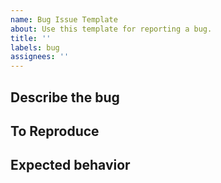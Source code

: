 ```yaml
---
name: Bug Issue Template
about: Use this template for reporting a bug.
title: ''
labels: bug
assignees: ''
---
```

## Describe the bug

## To Reproduce
<!-- 
You can copy and paste `config.json` produced by the evaluation scripts.
-->

## Expected behavior

<!-- 
## Additional context
Add any other context about the problem.
-->
